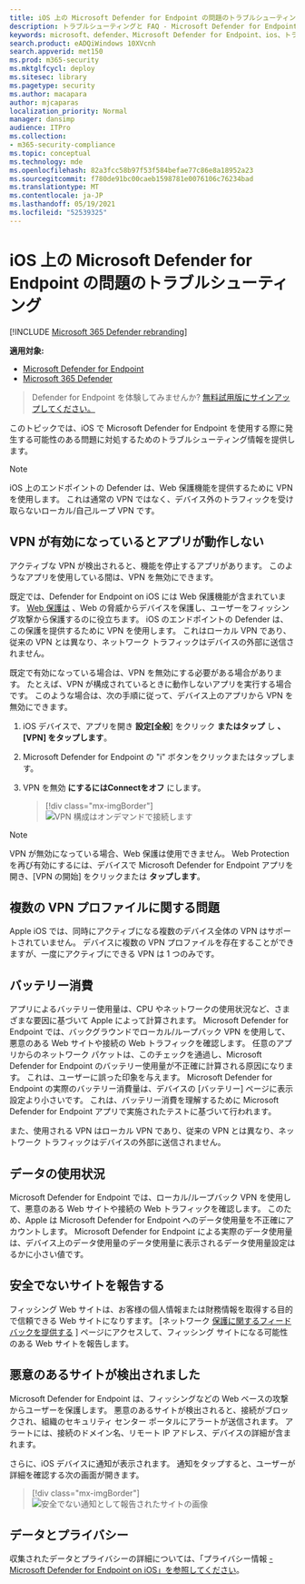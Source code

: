 ```yaml
---
title: iOS 上の Microsoft Defender for Endpoint の問題のトラブルシューティング
description: トラブルシューティングと FAQ - Microsoft Defender for Endpoint on iOS
keywords: microsoft、defender、Microsoft Defender for Endpoint、ios、トラブルシューティング、FAQ、方法
search.product: eADQiWindows 10XVcnh
search.appverid: met150
ms.prod: m365-security
ms.mktglfcycl: deploy
ms.sitesec: library
ms.pagetype: security
ms.author: macapara
author: mjcaparas
localization_priority: Normal
manager: dansimp
audience: ITPro
ms.collection:
- m365-security-compliance
ms.topic: conceptual
ms.technology: mde
ms.openlocfilehash: 82a3fcc58b97f53f584befae77c86e8a18952a23
ms.sourcegitcommit: f780de91bc00caeb1598781e0076106c76234bad
ms.translationtype: MT
ms.contentlocale: ja-JP
ms.lasthandoff: 05/19/2021
ms.locfileid: "52539325"
---
```

# <a name="troubleshoot-issues-on-microsoft-defender-for-endpoint-on-ios"></a>iOS 上の Microsoft Defender for Endpoint の問題のトラブルシューティング

[!INCLUDE [Microsoft 365 Defender rebranding](../../includes/microsoft-defender.md)]

**適用対象:**
- [Microsoft Defender for Endpoint](https://go.microsoft.com/fwlink/p/?linkid=2154037)
- [Microsoft 365 Defender](https://go.microsoft.com/fwlink/?linkid=2118804)

> Defender for Endpoint を体験してみませんか? [無料試用版にサインアップしてください。](https://www.microsoft.com/microsoft-365/windows/microsoft-defender-atp?ocid=docs-wdatp-exposedapis-abovefoldlink) 

このトピックでは、iOS で Microsoft Defender for Endpoint を使用する際に発生する可能性のある問題に対処するためのトラブルシューティング情報を提供します。



> [!NOTE]
> iOS 上のエンドポイントの Defender は、Web 保護機能を提供するために VPN を使用します。 これは通常の VPN ではなく、デバイス外のトラフィックを受け取らないローカル/自己ループ VPN です。

## <a name="apps-dont-work-when-vpn-is-turned-on"></a>VPN が有効になっているとアプリが動作しない
アクティブな VPN が検出されると、機能を停止するアプリがあります。 このようなアプリを使用している間は、VPN を無効にできます。 

既定では、Defender for Endpoint on iOS には Web 保護機能が含まれています。 [Web 保護は](web-protection-overview.md) 、Web の脅威からデバイスを保護し、ユーザーをフィッシング攻撃から保護するのに役立ちます。 iOS のエンドポイントの Defender は、この保護を提供するために VPN を使用します。 これはローカル VPN であり、従来の VPN とは異なり、ネットワーク トラフィックはデバイスの外部に送信されません。

既定で有効になっている場合は、VPN を無効にする必要がある場合があります。 たとえば、VPN が構成されているときに動作しないアプリを実行する場合です。 このような場合は、次の手順に従って、デバイス上のアプリから VPN を無効にできます。

1. iOS デバイスで、アプリを開き **設定[全般**] をクリック **またはタップ** し **、[VPN] をタップします**。
1. Microsoft Defender for Endpoint の "i" ボタンをクリックまたはタップします。
1. VPN を無効 **にするにはConnectをオフ** にします。

    > [!div class="mx-imgBorder"]
    > ![VPN 構成はオンデマンドで接続します](images/ios-vpn-config.png)

> [!NOTE]
> VPN が無効になっている場合、Web 保護は使用できません。 Web Protection を再び有効にするには、デバイスで Microsoft Defender for Endpoint アプリを開き、[VPN の開始] をクリックまたは **タップします**。

## <a name="issues-with-multiple-vpn-profiles"></a>複数の VPN プロファイルに関する問題

Apple iOS では、同時にアクティブになる複数のデバイス全体の VPN はサポートされていません。 デバイスに複数の VPN プロファイルを存在することができますが、一度にアクティブにできる VPN は 1 つのみです。


## <a name="battery-consumption"></a>バッテリー消費

アプリによるバッテリー使用量は、CPU やネットワークの使用状況など、さまざまな要因に基づいて Apple によって計算されます。 Microsoft Defender for Endpoint では、バックグラウンドでローカル/ループバック VPN を使用して、悪意のある Web サイトや接続の Web トラフィックを確認します。 任意のアプリからのネットワーク パケットは、このチェックを通過し、Microsoft Defender for Endpoint のバッテリー使用量が不正確に計算される原因になります。 これは、ユーザーに誤った印象を与えます。 Microsoft Defender for Endpoint の実際のバッテリー消費量は、デバイスの [バッテリー] ページに表示設定より小さいです。 これは、バッテリー消費を理解するために Microsoft Defender for Endpoint アプリで実施されたテストに基づいて行われます。

また、使用される VPN はローカル VPN であり、従来の VPN とは異なり、ネットワーク トラフィックはデバイスの外部に送信されません。

## <a name="data-usage"></a>データの使用状況

Microsoft Defender for Endpoint では、ローカル/ループバック VPN を使用して、悪意のある Web サイトや接続の Web トラフィックを確認します。 このため、Apple は Microsoft Defender for Endpoint へのデータ使用量を不正確にアカウントします。 Microsoft Defender for Endpoint による実際のデータ使用量は、デバイス上のデータ使用量のデータ使用量に表示されるデータ使用量設定はるかに小さい値です。

## <a name="report-unsafe-site"></a>安全でないサイトを報告する

フィッシング Web サイトは、お客様の個人情報または財務情報を取得する目的で信頼できる Web サイトになりすます。 [ネットワーク [保護に関するフィードバックを提供する](https://www.microsoft.com/wdsi/filesubmission/exploitguard/networkprotection) ] ページにアクセスして、フィッシング サイトになる可能性のある Web サイトを報告します。

## <a name="malicious-site-detected"></a>悪意のあるサイトが検出されました

Microsoft Defender for Endpoint は、フィッシングなどの Web ベースの攻撃からユーザーを保護します。 悪意のあるサイトが検出されると、接続がブロックされ、組織のセキュリティ センター ポータルにアラートが送信されます。 アラートには、接続のドメイン名、リモート IP アドレス、デバイスの詳細が含まれます。

さらに、iOS デバイスに通知が表示されます。 通知をタップすると、ユーザーが詳細を確認する次の画面が開きます。

> [!div class="mx-imgBorder"]
> ![安全でない通知として報告されたサイトの画像](images/ios-phish-alert.png)

## <a name="data-and-privacy"></a>データとプライバシー

収集されたデータとプライバシーの詳細については、「プライバシー情報 [- Microsoft Defender for Endpoint on iOS」を参照してください](ios-privacy.md)。


